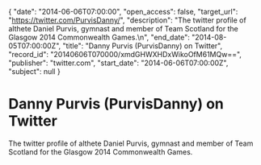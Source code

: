 {
  "date": "2014-06-06T07:00:00", 
  "open_access": false, 
  "target_url": "https://twitter.com/PurvisDanny/", 
  "description": "The twitter profile of althete Daniel Purvis, gymnast and member of Team Scotland for the Glasgow 2014 Commonwealth Games.\n", 
  "end_date": "2014-08-05T07:00:00Z", 
  "title": "Danny Purvis (PurvisDanny) on Twitter", 
  "record_id": "20140606T070000/xmdGHWXHDxWikoOfM61MQw==", 
  "publisher": "twitter.com", 
  "start_date": "2014-06-06T07:00:00Z", 
  "subject": null
}

# Danny Purvis (PurvisDanny) on Twitter

The twitter profile of althete Daniel Purvis, gymnast and member of Team Scotland for the Glasgow 2014 Commonwealth Games.
